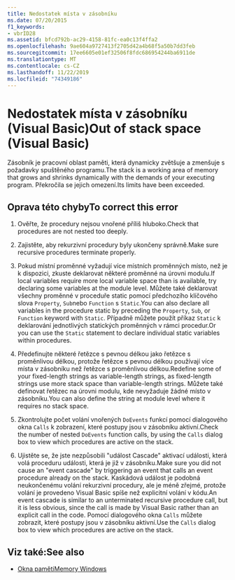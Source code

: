 ```yaml
---
title: Nedostatek místa v zásobníku
ms.date: 07/20/2015
f1_keywords:
- vbrID28
ms.assetid: bfcd792b-ac29-4158-81fc-ea0c13f4ffa2
ms.openlocfilehash: 9ae604a9727413f2705d42a4b68f5a50b7dd3feb
ms.sourcegitcommit: 17ee6605e01ef32506f8fdc686954244ba6911de
ms.translationtype: MT
ms.contentlocale: cs-CZ
ms.lasthandoff: 11/22/2019
ms.locfileid: "74349186"
---
```

# <a name="out-of-stack-space-visual-basic"></a><span data-ttu-id="6a608-102">Nedostatek místa v zásobníku (Visual Basic)</span><span class="sxs-lookup"><span data-stu-id="6a608-102">Out of stack space (Visual Basic)</span></span>
<span data-ttu-id="6a608-103">Zásobník je pracovní oblast paměti, která dynamicky zvětšuje a zmenšuje s požadavky spuštěného programu.</span><span class="sxs-lookup"><span data-stu-id="6a608-103">The stack is a working area of memory that grows and shrinks dynamically with the demands of your executing program.</span></span> <span data-ttu-id="6a608-104">Překročila se jejich omezení.</span><span class="sxs-lookup"><span data-stu-id="6a608-104">Its limits have been exceeded.</span></span>  
  
## <a name="to-correct-this-error"></a><span data-ttu-id="6a608-105">Oprava této chyby</span><span class="sxs-lookup"><span data-stu-id="6a608-105">To correct this error</span></span>  
  
1. <span data-ttu-id="6a608-106">Ověřte, že procedury nejsou vnořené příliš hluboko.</span><span class="sxs-lookup"><span data-stu-id="6a608-106">Check that procedures are not nested too deeply.</span></span>  
  
2. <span data-ttu-id="6a608-107">Zajistěte, aby rekurzivní procedury byly ukončeny správně.</span><span class="sxs-lookup"><span data-stu-id="6a608-107">Make sure recursive procedures terminate properly.</span></span>  
  
3. <span data-ttu-id="6a608-108">Pokud místní proměnné vyžadují více místních proměnných místo, než je k dispozici, zkuste deklarovat některé proměnné na úrovni modulu.</span><span class="sxs-lookup"><span data-stu-id="6a608-108">If local variables require more local variable space than is available, try declaring some variables at the module level.</span></span> <span data-ttu-id="6a608-109">Můžete také deklarovat všechny proměnné v proceduře static pomocí předchozího klíčového slova `Property`, `Sub`nebo `Function` s `Static`.</span><span class="sxs-lookup"><span data-stu-id="6a608-109">You can also declare all variables in the procedure static by preceding the `Property`, `Sub`, or `Function` keyword with `Static`.</span></span> <span data-ttu-id="6a608-110">Případně můžete použít příkaz `Static` k deklarování jednotlivých statických proměnných v rámci procedur.</span><span class="sxs-lookup"><span data-stu-id="6a608-110">Or you can use the `Static` statement to declare individual static variables within procedures.</span></span>  
  
4. <span data-ttu-id="6a608-111">Předefinujte některé řetězce s pevnou délkou jako řetězce s proměnlivou délkou, protože řetězce s pevnou délkou používají více místa v zásobníku než řetězce s proměnlivou délkou.</span><span class="sxs-lookup"><span data-stu-id="6a608-111">Redefine some of your fixed-length strings as variable-length strings, as fixed-length strings use more stack space than variable-length strings.</span></span> <span data-ttu-id="6a608-112">Můžete také definovat řetězec na úrovni modulu, kde nevyžaduje žádné místo v zásobníku.</span><span class="sxs-lookup"><span data-stu-id="6a608-112">You can also define the string at module level where it requires no stack space.</span></span>  
  
5. <span data-ttu-id="6a608-113">Zkontrolujte počet volání vnořených `DoEvents` funkcí pomocí dialogového okna `Calls` k zobrazení, které postupy jsou v zásobníku aktivní.</span><span class="sxs-lookup"><span data-stu-id="6a608-113">Check the number of nested `DoEvents` function calls, by using the `Calls` dialog box to view which procedures are active on the stack.</span></span>  
  
6. <span data-ttu-id="6a608-114">Ujistěte se, že jste nezpůsobili "událost Cascade" aktivací události, která volá proceduru události, která je již v zásobníku.</span><span class="sxs-lookup"><span data-stu-id="6a608-114">Make sure you did not cause an "event cascade" by triggering an event that calls an event procedure already on the stack.</span></span> <span data-ttu-id="6a608-115">Kaskádová událost je podobná neukončenému volání rekurzivní procedury, ale je méně zřejmé, protože volání je provedeno Visual Basic spíše než explicitní volání v kódu.</span><span class="sxs-lookup"><span data-stu-id="6a608-115">An event cascade is similar to an unterminated recursive procedure call, but it is less obvious, since the call is made by Visual Basic rather than an explicit call in the code.</span></span> <span data-ttu-id="6a608-116">Pomocí dialogového okna `Calls` můžete zobrazit, které postupy jsou v zásobníku aktivní.</span><span class="sxs-lookup"><span data-stu-id="6a608-116">Use the `Calls` dialog box to view which procedures are active on the stack.</span></span>  
  
## <a name="see-also"></a><span data-ttu-id="6a608-117">Viz také:</span><span class="sxs-lookup"><span data-stu-id="6a608-117">See also</span></span>

- [<span data-ttu-id="6a608-118">Okna paměti</span><span class="sxs-lookup"><span data-stu-id="6a608-118">Memory Windows</span></span>](/visualstudio/debugger/memory-windows)
